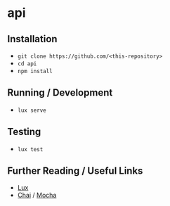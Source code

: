 # api

## Installation

*   `git clone https://github.com/<this-repository>`
*   `cd api`
*   `npm install`

## Running / Development

*   `lux serve`

## Testing

*   `lux test`

## Further Reading / Useful Links
*   [Lux](https://github.com/postlight/lux/)
*   [Chai](http://chaijs.com/) / [Mocha](http://mochajs.org/)

